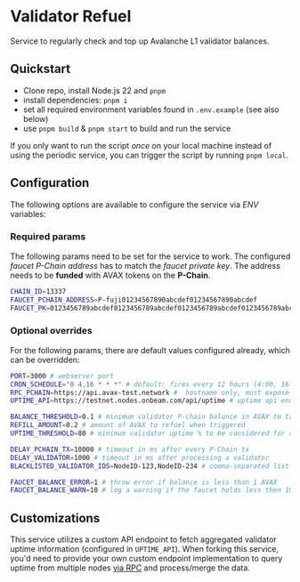 # Validator Refuel

Service to regularly check and top up Avalanche L1 validator balances.

## Quickstart

- Clone repo, install Node.js 22 and `pnpm`
- install dependencies: `pnpm i`
- set all required environment variables found in `.env.example` (see also below)
- use `pnpm build` & `pnpm start` to build and run the service

If you only want to run the script _once_ on your local machine instead of using the periodic service, you can trigger the script by running `pnpm local`.

## Configuration

The following options are available to configure the service via _ENV_ variables:

### Required params

The following params need to be set for the service to work. The configured _faucet P-Chain address_ has to match the _faucet private key_. The address needs to be **funded** with AVAX tokens on the **P-Chain**.

```bash
CHAIN_ID=13337
FAUCET_PCHAIN_ADDRESS=P-fuji01234567890abcdef01234567890abcdef
FAUCET_PK=0123456789abcdef0123456789abcdef0123456789abcdef0123456789abcdef
```

### Optional overrides

For the following params, there are default values configured already, which can be overridden:

```bash
PORT=3000 # webserver port
CRON_SCHEDULE="0 4,16 * * *" # default: fires every 12 hours (4:00, 16:00)
RPC_PCHAIN=https://api.avax-test.network #  hostname only, must expose "/ext/bc/P/rpc" endpoint
UPTIME_API=https://testnet.nodes.onbeam.com/api/uptime # uptime api endpoint of delegation dashboard

BALANCE_THRESHOLD=0.1 # minimum validator P-chain balance in AVAX to trigger refuel
REFILL_AMOUNT=0.2 # amount of AVAX to refuel when triggered
UPTIME_THRESHOLD=80 # minimum validator uptime % to be considered for refuel

DELAY_PCHAIN_TX=10000 # timeout in ms after every P-Chain tx
DELAY_VALIDATOR=1000 # timeout in ms after processing a validator
BLACKLISTED_VALIDATOR_IDS=NodeID-123,NodeID-234 # comma-separated list of node IDs to ignore

FAUCET_BALANCE_ERROR=1 # throw error if balance is less than 1 AVAX
FAUCET_BALANCE_WARN=10 # log a warning if the faucet holds less then 10 AVAX
```

## Customizations

This service utilizes a custom API endpoint to fetch aggregated validator uptime information (configured in `UPTIME_API`). When forking this service, you'd need to provide your own custom endpoint implementation to query uptime from multiple nodes [via RPC](https://build.avax.network/docs/api-reference/subnet-evm-api#validatorsgetcurrentvalidators) and process/merge the data.
